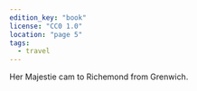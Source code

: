 ```yaml
---
edition_key: "book"
license: "CC0 1.0"
location: "page 5"
tags:
  - travel
---
```

Her Majestie cam to Richemond
from Grenwich.
